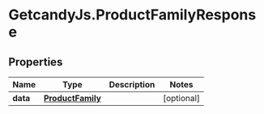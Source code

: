 # GetcandyJs.ProductFamilyResponse

## Properties

Name | Type | Description | Notes
------------ | ------------- | ------------- | -------------
**data** | [**ProductFamily**](ProductFamily.md) |  | [optional] 


